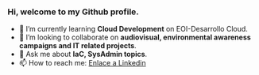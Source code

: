 ### Hi, welcome to my Github profile.

- 🌱 I’m currently learning **Cloud Development** on EOI-Desarrollo Cloud.
- 👯 I’m looking to collaborate on **audiovisual, environmental awareness campaigns and IT related projects**.
- 💬 Ask me about **IaC, SysAdmin topics**.
- 📫 How to reach me: [Enlace a Linkedin](www.linkedin.com/in/morenovf)	


